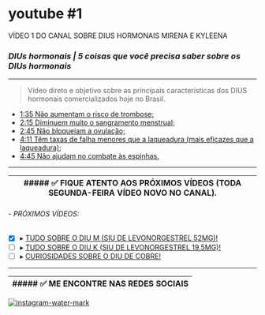 # youtube #1
VÍDEO 1 DO CANAL SOBRE DIUS HORMONAIS MIRENA E KYLEENA


### ***DIUs hormonais | 5 coisas que você precisa saber sobre os DIUs hormonais*** <!-- DIU MIRENA e DIU KYLEENA -->

------------------------------


> Vídeo direto e objetivo sobre as principais características dos DIUS hormonais comercializados hoje no Brasil.

- [1:35 Não aumentam o risco de trombose;](https://www.youtube.com/watch?v=TNHQqI7CHhA&t=95s)
- [2:15 Diminuem muito o sangramento menstrual;](https://www.youtube.com/watch?v=TNHQqI7CHhA&t=135s)
- [2:45 Não bloqueiam a ovulação;](https://www.youtube.com/watch?v=TNHQqI7CHhA&t=165s)
- [4:11 Têm taxas de falha menores que a laqueadura (mais eficazes que a laqueadura);](https://www.youtube.com/watch?v=TNHQqI7CHhA&t=251s)
- [4:45 Não ajudam no combate às espinhas.](https://www.youtube.com/watch?v=TNHQqI7CHhA&t=285s)
 
------------------------------




| 	##### ✅ FIQUE ATENTO AOS PRÓXIMOS VÍDEOS (TODA SEGUNDA-FEIRA VÍDEO NOVO NO CANAL). |
|---------------------------------------------------------------------------------------|

###### - PRÓXIMOS VÍDEOS:

- [x] ▸ [TUDO SOBRE O DIU <!-- HORMONAL --> M <!-- MIRENA --> (SIU DE LEVONORGESTREL 52MG)!](https://www.youtube.com/channel/UCOVkARnrAOTcI2KNmv2AboA)
- [ ] ▸ [TUDO SOBRE O DIU <!-- HORMONAL --> K <!-- KYLEENA--> (SIU DE LEVONORGESTREL 19.5MG)!](https://www.youtube.com/channel/UCOVkARnrAOTcI2KNmv2AboA)
- [ ] ▸ [CURIOSIDADES SOBRE O DIU DE COBRE<!-- SILVER FLEX, ANDALAN, DIU DE PRATA -->!](https://www.youtube.com/channel/UCOVkARnrAOTcI2KNmv2AboA)
---------------------------------------------------------------------------------------





| ##### ✅ ME ENCONTRE NAS REDES SOCIAIS |
|--------------------------------------|

[![instagram-water-mark](https://user-images.githubusercontent.com/72627426/169731942-8aa9fe9b-0bd1-41b1-be80-da25e38067d8.png)](https://www.instagram.com/jurizzogineco/)



 
